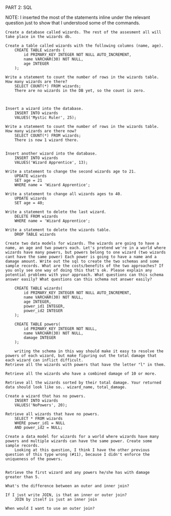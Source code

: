 PART 2: SQL

NOTE: I inserted the most of the statements inline under the relevant question just to show that I understood some of the commands. 

    Create a database called wizards. The rest of the assesment all will take place in the wizards db.

    Create a table called wizards with the following columns (name, age).
        CREATE TABLE wizards (
            id PRIMARY_KEY INTEGER NOT NULL AUTO_INCREMENT,
            name VARCHAR(30) NOT NULL,
            age INTEGER
        );

    Write a statement to count the number of rows in the wizards table. How many wizards are there?
        SELECT COUNT(*) FROM wizards;
        There are no wizards in the DB yet, so the count is zero.



    Insert a wizard into the database.
        INSERT INTO wizards
        VALUES('Mystic Ruler', 25);

    Write a statement to count the number of rows in the wizards table. How many wizards are there now?
        SELECT COUNT(*) FROM wizards;
        There is now 1 wizard there.


    Insert another wizard into the database.
        INSERT INTO wizards
        VALUES('Wizard Apprentice', 13);

    Write a statement to change the second wizards age to 21.
        UPDATE wizards
        SET age = 21
        WHERE name = 'Wizard Apprentice';

    Write a statement to change all wizards ages to 40.
        UPDATE wizards
        SET age = 40;

    Write a statement to delete the last wizard.
        DELETE FROM wizards
        WHERE name = 'Wizard Apprentice';

    Write a statement to delete the wizards table.
        DROP TABLE wizards

    Create two data models for wizards. The wizards are going to have a name, an age and two powers each. Let's pretend we're in a world where wizards have many powers, but powers belong to one wizard (two wizards cant have the same power) Each power is going to have a name and a damage amount. Write out the sql to create the two schemas and some sample records. What are the costs/benefits of the two approaches? If you only see one way of doing this that's ok. Please explain any potential problems with your approach. What questions can this schema answer easily? What questions can this schema not answer easily?

        CREATE TABLE wizards(
            id PRIMARY_KEY INTEGER NOT NULL AUTO_INCREMENT,
            name VARCHAR(30) NOT NULL,
            age INTEGER,
            power_id1 INTEGER,
            power_id2 INTEGER 
        );

        CREATE TABLE powers(
            id PRIMARY_KEY INTEGER NOT NULL,
            name VARCHAR(30) NOT NULL,
            damage INTEGER
        );

        writing the schema in this way should make it easy to resolve the powers of each wizard, but make figuring out the total damage that each wizard can inflict difficult.
    Retrieve all the wizards with powers that have the letter "l" in them.

    Retrieve all the wizards who have a combined damage of 10 or more.

    Retrieve all the wizards sorted by their total damage. Your returned data should look like so.. wizard_name, total_damage.

    Create a wizard that has no powers.
        INSERT INTO wizards
        VALUES('NoPowers', 20);

    Retrieve all wizards that have no powers.
        SELECT * FROM wizards
        WHERE power_id1 = NULL
        AND power_id2 = NULL;

    Create a data model for wizards for a world where wizards have many powers and multiple wizards can have the same power. Create some sample records.
        Looking at this question, I think I have the other previous question of this type wrong (#11), because I didn't enforce the uniqueness of the powers.


    Retrieve the first wizard and any powers he/she has with damage greater than 5.

    What's the difference between an outer and inner join?

    If I just write JOIN, is that an inner or outer join?
        JOIN by itself is just an inner join

    When would I want to use an outer join?
